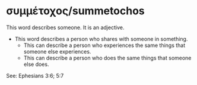 # συμμέτοχος/summetochos
This word describes someone. It is an adjective.

* This word describes a person who shares with someone in something.
    * This can describe a person who experiences the same things that someone else experiences.
    * This can describe a person who does the same things that someone else does.

See: Ephesians 3:6; 5:7
